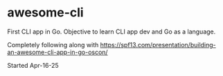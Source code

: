 # awesome-cli
First CLI app in Go. Objective to learn CLI app dev and Go as a language. 

Completely following along with https://spf13.com/presentation/building-an-awesome-cli-app-in-go-oscon/

Started Apr-16-25